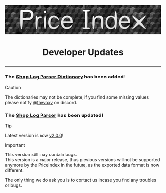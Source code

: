 <a href="https://xnserver.xyz">
  <img src="../assets/banner.png" alt="drawing" style="max-width: 100%; height: auto;">
</a>

# <p align="center"> Developer Updates </p>

---

### The [Shop Log Parser Dictionary](https://github.com/Price-Index/Shop-Log-Parser-Dictionary) has been added!
> [!CAUTION]
> The dictionaries may not be complete, if you find some missing values please notify [@thevoxy](https://discordapp.com/users/967391331553013811) on discord.


### The [Shop Log Parser](https://github.com/Price-Index/Shop-Log-Parser) has been updated!
> [!TIP]
> Latest version is now [v2.0.0](https://github.com/Price-Index/Shop-Log-Parser/releases/tag/v2.0.0)!

> [!IMPORTANT]
> This version still may contain bugs. \
> This version is a major release, thus previous versions will not be supported anymore by the PriceIndex in the future, as the exported data format is now different.

The only thing we do ask you is to contact us incase you find any troubles or bugs.
